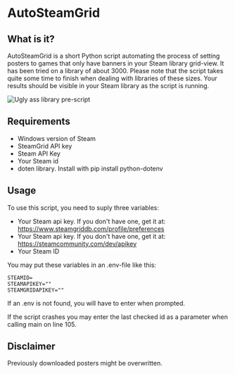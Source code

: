 AutoSteamGrid
=============

What is it?
-----------

AutoSteamGrid is a short Python script automating the process of setting posters to games that only have banners in your Steam library grid-view.
It has been tried on a library of about 3000. Please note that the script takes quite some time to finish when dealing with libraries of these sizes. Your results should be visible in your Steam library as the script is running.

![Ugly ass library pre-script](https://github.com/as-troska/AutoSteamGrid/assets/90447315/da761fca-60bb-46d3-b890-905e2d465989)


Requirements
------------
- Windows version of Steam  
- SteamGrid API key  
- Steam API Key  
- Your Steam id
- doten library. Install with pip install python-dotenv

Usage
-----
To use this script, you need to suply three variables:  
- Your Steam api key. If you don't have one, get it at: https://www.steamgriddb.com/profile/preferences  
- Your Steam api key. If you don't have one, get it at: https://steamcommunity.com/dev/apikey  
- Your Steam ID   

You may put these variables in an .env-file like this:

    STEAMID=      
    STEAMAPIKEY=""    
    STEAMGRIDAPIKEY=""    


If an .env is not found, you will have to enter when prompted.

If the script crashes you may enter the last checked id as a parameter when calling main on line 105.

Disclaimer
----------
Previously downloaded posters might be overwritten.
